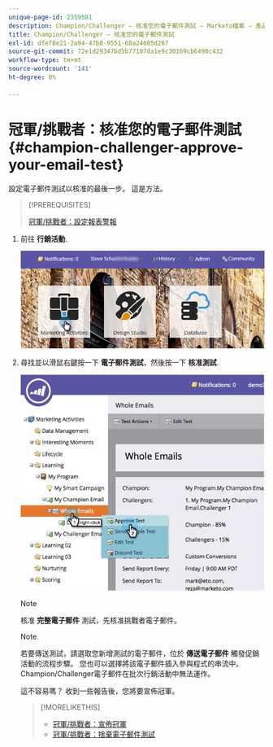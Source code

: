 ```yaml
---
unique-page-id: 2359581
description: Champion/Challenger — 核准您的電子郵件測試 — Marketo檔案 — 產品檔案
title: Champion/Challenger — 核准您的電子郵件測試
exl-id: dfef8e21-2a94-47b8-9551-68a24605d267
source-git-commit: 72e1d29347bd5b77107da1e9c30169cb6490c432
workflow-type: tm+mt
source-wordcount: '141'
ht-degree: 0%

---
```


# 冠軍/挑戰者：核准您的電子郵件測試 {#champion-challenger-approve-your-email-test}

設定電子郵件測試以核准的最後一步。 這是方法。

>[!PREREQUISITES]
>
>[冠軍/挑戰者：設定報表警報](/help/marketo/product-docs/email-marketing/general/functions-in-the-editor/email-tests-champion-challenger/champion-challenger-configure-report-alerts.md)

1. 前往 **行銷活動**.

   ![](assets/login-marketing-activities-1.png)

1. 尋找並以滑鼠右鍵按一下 **電子郵件測試**，然後按一下 **核准測試**.

   ![](assets/champion3.jpg)

   >[!NOTE]
   >
   >核准 **完整電子郵件** 測試，先核准挑戰者電子郵件。

   >[!NOTE]
   >
   >若要傳送測試，請選取您新增測試的電子郵件，位於 **傳送電子郵件** 觸發促銷活動的流程步驟。 您也可以選擇將該電子郵件插入參與程式的串流中。 Champion/Challenger電子郵件在批次行銷活動中無法運作。

   這不容易嗎？ 收到一些報告後，您將要宣佈冠軍。

   >[!MORELIKETHIS]
   >
   >* [冠軍/挑戰者：宣佈冠軍](/help/marketo/product-docs/email-marketing/general/functions-in-the-editor/email-tests-champion-challenger/champion-challenger-declare-a-champion.md)
   >* [冠軍/挑戰者：捨棄電子郵件測試](/help/marketo/product-docs/email-marketing/general/functions-in-the-editor/email-tests-champion-challenger/champion-challenger-discard-an-email-test.md)

